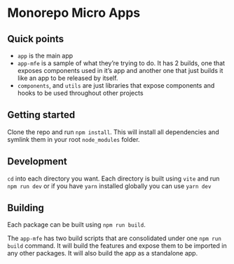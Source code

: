 # Monorepo Micro Apps

## Quick points

- `app` is the main app
- `app-mfe` is a sample of what they’re trying to do. It has 2 builds, one that exposes components used in it’s app and another one that just builds it like an app to be released by itself.
- `components`, and `utils` are just libraries that expose components and hooks to be used throughout other projects

## Getting started

Clone the repo and run `npm install`. This will install all dependencies and symlink them in your root `node_modules` folder.

## Development

`cd` into each directory you want. Each directory is built using `vite` and run `npm run dev` or if you have `yarn` installed globally you can use `yarn dev`

## Building

Each package can be built using `npm run build`.

The `app-mfe` has two build scripts that are consolidated under one `npm run build` command. It will build the features and expose them to be imported in any other packages. It will also build the app as a standalone app.

